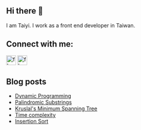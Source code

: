 ## Hi there 👋 
I am Taiyi. I work as a front end developer in Taiwan.

## Connect with me:

[<img alt="fb" src="https://cdn.jsdelivr.net/npm/simple-icons@3.5.0/icons/blogger.svg" width="26px"/>][website]
[<img alt="fb" src="https://cdn.jsdelivr.net/npm/simple-icons@v3/icons/facebook.svg" width="26px"/>][facebook]

## Blog posts
<!-- BLOG-POST-LIST:START -->
- [Dynamic Programming](https://moved0311.github.io/2020-09-21-DP/)
- [Palindromic Substrings](https://moved0311.github.io/2020-09-21-PalindromicSubString/)
- [Kruslal's Minimum Spanning Tree](https://moved0311.github.io/2020-09-13-kruskal/)
- [Time complexity](https://moved0311.github.io/2020-09-07-timeComplexity/)
- [Insertion Sort](https://moved0311.github.io/2020-08-30-insertSort/)
<!-- BLOG-POST-LIST:END -->

[website]: https://moved0311.github.io/
[facebook]: https://www.facebook.com/profile.php?id=100000329876068

<!-- TODO: fix github action setting -->
<!-- TODO: fix github action setting -->
